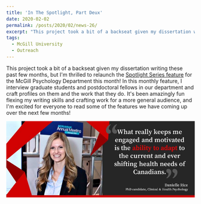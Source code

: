 ```yaml
---
title: 'In The Spotlight, Part Deux'
date: 2020-02-02
permalink: /posts/2020/02/news-26/
excerpt: "This project took a bit of a backseat given my dissertation writing these past few months, but I'm thrilled to relaunch the <a href='https://www.mcgill.ca/psychology/graduate/spotlight' target='_blank'>Spotlight Series feature</a> for the McGill Psychology Department this month! In this monthly feature, I interview graduate students and postdoctoral fellows in our department and craft profiles on them and the work that they do. It's been amazingly fun flexing my writing skills and crafting work for a more general audience, and I'm excited for everyone to read some of the features we have coming up over the next few months!<br><br><img src='/images/posts/2020_02_spotlight.jpg'><br><br>"
tags:
  - McGill University
  - Outreach
---
```


This project took a bit of a backseat given my dissertation writing these past few months, but I'm thrilled to relaunch the [Spotlight Series feature](https://www.mcgill.ca/psychology/graduate/spotlight) for the McGill Psychology Department this month! In this monthly feature, I interview graduate students and postdoctoral fellows in our department and craft profiles on them and the work that they do. It's been amazingly fun flexing my writing skills and crafting work for a more general audience, and I'm excited for everyone to read some of the features we have coming up over the next few months!

![internal](/images/posts/2020_02_spotlight.jpg)